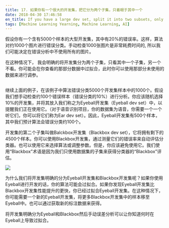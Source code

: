 ```yaml
---
title: 17. 如果你有一个很大的开发集，把它分为两个子集，只着眼于其中一个
date: 2018-04-30 17:46:58
en_title: If you have a large dev set, split it into two subsets, only one of which you look at
tags: [Machine Learning Yearning, Machine Learning, AI]
---
```


假设你有一个含有5000个样本的大型开发集，其中有20%的错误率。这样，算法对约1000个图片进行错误分类。手动检查1000张图片是非常耗费时间的, 所以我们可能决定在错误分析中不使用所有的图片。

在这种情况下， 我会明确的将开发集分为两个子集，只看其中一个子集，另一个不看。你可能会在你查看的那部分数据中过拟合，此时你可以使用那部分未使用的数据来进行调参。

<img src="https://img.yingjoy.cn/image/2018/04/1-6.jpg" alt="" class="aligncenter size-full wp-image-578" />

继续上面的例子，在该例子中算法错误分类5000个开发集样本中的1000个。假设我们想手动检查约100个错误样本（错误分类的10%）进行分析。你应该随机选择10%的开发集，并将其放入我们称之为Eyeball开发集（Eyeball dev set）中，以提醒我们正在使用它。（对于语音识别项目，你的数据集为语音，你需要一个一个听它们，你可以将它们称为Ear dev set）。因此，Eyeball开发集有500个样本，其中我们预计算法会错误分类约100个。

开发集的第二个子集叫做Balckbox开发集（Blackbox dev set），它将拥有剩下的4500个样本。你可以使用Blackbox开发集，通过测量它们的错误率来自动评估分类器。也可以使用它来选择算法或调整参数。但是，你应该避免使用它。我们使用“Blackbox”术语是因为我们只使用数据集的子集来获得分类器的“Blackbox”评估。

<img src="https://img.yingjoy.cn/image/2018/04/myl-c17-1.jpg" class="aligncenter size-full wp-image-579" />

为什么我们将开发集明确的分为Eyeball开发集和Blackbox开发集呢？如果你使用Eyeball进行开发的话，你的算法可能会过拟合。如果你发现Eyeball开发集比Blackbox开发集性能提升的更快，你已经过拟合Eyeball开发集。在这种情况下，你可能需要一个新的Eyeball开发集，将更多Blackbox开发集中的样本移至Eyeball中。也可以通过获取新的标注数据来获得。

将开发集明确分为Eyeball和Blackbox然后手动误差分析可以让你知道何时在Eyeball上导致过拟合。